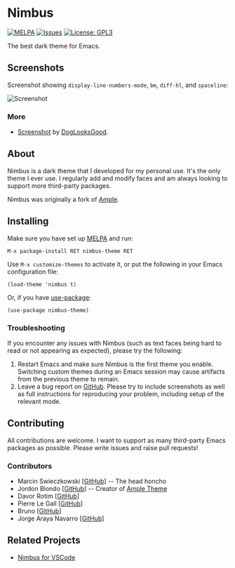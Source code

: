 # Nimbus

[![MELPA](https://melpa.org/packages/nimbus-theme-badge.svg)](https://melpa.org/#/nimbus-theme)
[![Issues](https://img.shields.io/github/issues-raw/m-cat/nimbus-theme.svg)](https://github.com/m-cat/nimbus-theme/issues)
[![License: GPL3](https://img.shields.io/badge/License-GPL3-yellow.svg)](https://opensource.org/licenses/GPL-3.0)

The best dark theme for Emacs.

## Screenshots

Screenshot showing `display-line-numbers-mode`, `bm`, `diff-hl`, and `spaceline`:

![Screenshot](https://siasky.net/vAGndoDhGis5jem6t-Jrer9ihSWKaUiVh85YxwZiIIq9nw)

### More

- [Screenshot](https://siasky.net/_AasLKqgqXl2kJTxWVJ6pLaD6rI837eEItA38VHMDcF-vA) by [DogLooksGood](https://github.com/DogLooksGood).

## About

Nimbus is a dark theme that I developed for my personal use. It's the only theme I ever use. I regularly add and modify faces and am always looking to support more third-party packages.

Nimbus was originally a fork of [Ample](https://github.com/jordonbiondo/ample-theme).

## Installing

Make sure you have set up [MELPA](http://melpa.org/#/getting-started) and run:

```
M-x package-install RET nimbus-theme RET
```

Use `M-x customize-themes` to activate it, or put the following in your Emacs configuration file:

```elisp
(load-theme 'nimbus t)
```

Or, if you have [use-package](https://github.com/jwiegley/use-package):

```elisp
(use-package nimbus-theme)
```

### Troubleshooting

If you encounter any issues with Nimbus (such as text faces being hard to read or not appearing as expected), please try the following:

1. Restart Emacs and make sure Nimbus is the first theme you enable. Switching custom themes during an Emacs session may cause artifacts from the previous theme to remain.
1. Leave a bug report on [GitHub](https://github.com/m-cat/nimbus-theme/issues). Please try to include screenshots as well as full instructions for reproducing your problem, including setup of the relevant mode.

## Contributing

All contributions are welcome. I want to support as many third-party Emacs packages as possible. Please write issues and raise pull requests!

### Contributors

- Marcin Swieczkowski [[GitHub](https://github.com/m-cat)] -- The head honcho
- Jordon Biondo [[GitHub](https://github.com/jordonbiondo)] -- Creator of [Ample Theme](https://github.com/jordonbiondo/ample-theme)
- Davor Rotim [[GitHub](https://github.com/drot)]
- Pierre Le Gall [[GitHub](https://github.com/lepieru)]
- Bruno [[GitHub](https://github.com/arzoriac)]
- Jorge Araya Navarro [[GitHub](https://github.com/shackra)]

## Related Projects

- [Nimbus for VSCode](https://github.com/m-cat/nimbus-theme-vscode)
